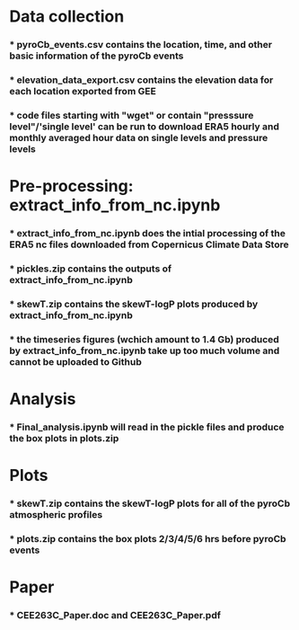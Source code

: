 # Data collection
### * pyroCb_events.csv contains the location, time, and other basic information of the pyroCb events
### * elevation_data_export.csv contains the elevation data for each location exported from GEE
### * code files starting with "wget" or contain "presssure level"/'single level' can be run to download ERA5 hourly and monthly averaged hour data on single levels and pressure levels
# Pre-processing: extract_info_from_nc.ipynb
### * extract_info_from_nc.ipynb does the intial processing of the ERA5 nc files downloaded from Copernicus Climate Data Store
### * pickles.zip contains the outputs of extract_info_from_nc.ipynb
### * skewT.zip contains the skewT-logP plots produced by extract_info_from_nc.ipynb
### * the timeseries figures (wchich amount to 1.4 Gb) produced by extract_info_from_nc.ipynb take up too much volume and cannot be uploaded to Github
# Analysis
### * Final_analysis.ipynb will read in the pickle files and produce the box plots in plots.zip
# Plots
### * skewT.zip contains the skewT-logP plots for all of the pyroCb atmospheric profiles
### * plots.zip contains the box plots 2/3/4/5/6 hrs before pyroCb events
# Paper
### * CEE263C_Paper.doc and CEE263C_Paper.pdf
